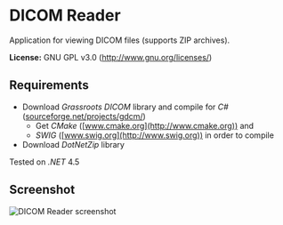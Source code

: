 ﻿DICOM Reader
============

Application for viewing DICOM files (supports ZIP archives).

**License:** GNU GPL v3.0 (http://www.gnu.org/licenses/)

Requirements
---

+ Download *Grassroots DICOM* library and compile for *C#* ([sourceforge.net/projects/gdcm/](http://sourceforge.net/projects/gdcm/))
	+ Get *CMake* ([www.cmake.org](http://www.cmake.org)) and
	+ *SWIG* ([www.swig.org](http://www.swig.org)) in order to compile
+ Download *DotNetZip* library

Tested on *.NET* 4.5

Screenshot
---

![DICOM Reader screenshot](https://raw.github.com/kampro/DICOM-Reader/master/screenshot.png)
